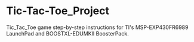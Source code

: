 # Tic-Tac-Toe_Project
Tic_Tac_Toe game step-by-step instructions for TI's MSP-EXP430FR6989 LaunchPad and BOOSTXL-EDUMKII BoosterPack.
